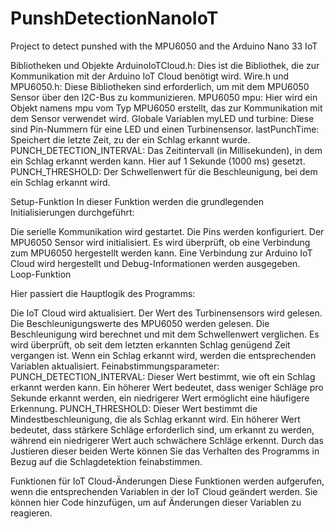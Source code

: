 # PunshDetectionNanoIoT

Project to detect punshed with the MPU6050 and the Arduino Nano 33 IoT

Bibliotheken und Objekte
ArduinoIoTCloud.h: Dies ist die Bibliothek, die zur Kommunikation mit der Arduino IoT Cloud benötigt wird.
Wire.h und MPU6050.h: Diese Bibliotheken sind erforderlich, um mit dem MPU6050 Sensor über den I2C-Bus zu kommunizieren.
MPU6050 mpu: Hier wird ein Objekt namens mpu vom Typ MPU6050 erstellt, das zur Kommunikation mit dem Sensor verwendet wird.
Globale Variablen
myLED und turbine: Diese sind Pin-Nummern für eine LED und einen Turbinensensor.
lastPunchTime: Speichert die letzte Zeit, zu der ein Schlag erkannt wurde.
PUNCH_DETECTION_INTERVAL: Das Zeitintervall (in Millisekunden), in dem ein Schlag erkannt werden kann. Hier auf 1 Sekunde (1000 ms) gesetzt.
PUNCH_THRESHOLD: Der Schwellenwert für die Beschleunigung, bei dem ein Schlag erkannt wird.

Setup-Funktion
In dieser Funktion werden die grundlegenden Initialisierungen durchgeführt:

Die serielle Kommunikation wird gestartet.
Die Pins werden konfiguriert.
Der MPU6050 Sensor wird initialisiert.
Es wird überprüft, ob eine Verbindung zum MPU6050 hergestellt werden kann.
Eine Verbindung zur Arduino IoT Cloud wird hergestellt und Debug-Informationen werden ausgegeben.
Loop-Funktion

Hier passiert die Hauptlogik des Programms:

Die IoT Cloud wird aktualisiert.
Der Wert des Turbinensensors wird gelesen.
Die Beschleunigungswerte des MPU6050 werden gelesen.
Die Beschleunigung wird berechnet und mit dem Schwellenwert verglichen.
Es wird überprüft, ob seit dem letzten erkannten Schlag genügend Zeit vergangen ist.
Wenn ein Schlag erkannt wird, werden die entsprechenden Variablen aktualisiert.
Feinabstimmungsparameter:
PUNCH_DETECTION_INTERVAL: Dieser Wert bestimmt, wie oft ein Schlag erkannt werden kann. Ein höherer Wert bedeutet, dass weniger Schläge pro Sekunde erkannt werden, ein niedrigerer Wert ermöglicht eine häufigere Erkennung.
PUNCH_THRESHOLD: Dieser Wert bestimmt die Mindestbeschleunigung, die als Schlag erkannt wird. Ein höherer Wert bedeutet, dass stärkere Schläge erforderlich sind, um erkannt zu werden, während ein niedrigerer Wert auch schwächere Schläge erkennt.
Durch das Justieren dieser beiden Werte können Sie das Verhalten des Programms in Bezug auf die Schlagdetektion feinabstimmen.

Funktionen für IoT Cloud-Änderungen
Diese Funktionen werden aufgerufen, wenn die entsprechenden Variablen in der IoT Cloud geändert werden. Sie können hier Code hinzufügen, um auf Änderungen dieser Variablen zu reagieren.
